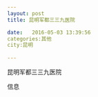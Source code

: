 ```yaml
--- 
layout: post 
title: 昆明军都三三九医院

date:   2016-05-03 13:39:56 
categories:其他  
city:昆明
  
--- 
```

   
昆明军都三三九医院

信息


